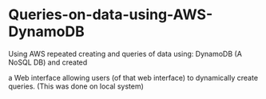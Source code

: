 # Queries-on-data-using-AWS-DynamoDB

Using AWS repeated creating and queries of data using: DynamoDB (A NoSQL DB) and created

a Web interface allowing users (of that web interface) to dynamically create queries.
(This was done on local system)

